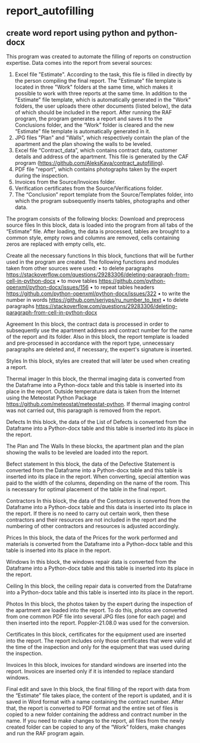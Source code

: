 # report_autofilling
## create word report using python and python-docx

This program was created to automate the filling of reports on construction expertise.
Data comes into the report from several sources:
1) Excel file "Estimate". According to the task, this file is filled in directly by the person compiling the final report. The "Estimate" file template is located in three "Work" folders at the same time, which makes it possible to work with three reports at the same time. In addition to the "Estimate" file template, which is automatically generated in the "Work" folders, the user uploads there other documents (listed below), the data of which should be included in the report.
After running the RAF program, the program generates a report and saves it to the Conclusions folder, and the “Work” folder is cleared and the new “Estimate” file template is automatically generated in it.
2) JPG files "Plan" and "Walls", which respectively contain the plan of the apartment and the plan showing the walls to be leveled.
3) Excel file “Contract_data”, which contains contract data, customer details and address of the apartment. This file is generated by the CAF program (https://github.com/AleksKava/contract_autofilling).
4) PDF file "report", which contains photographs taken by the expert during the inspection.
5) Invoices from the Source/Invoices folder.
6) Verification certificates from the Source/Verifications folder.
7) The “Conclusion” report template from the Source/Templates folder, into which the program subsequently inserts tables, photographs and other data.

The program consists of the following blocks:
Download and preprocess source files
In this block, data is loaded into the program from all tabs of the “Estimate” file. After loading, the data is processed, tables are brought to a common style, empty rows and columns are removed, cells containing zeros are replaced with empty cells, etc.

Create all the necessary functions
In this block, functions that will be further used in the program are created.
The following functions and modules taken from other sources were used:
• to delete paragraphs https://stackoverflow.com/questions/29283306/deleting-paragraph-from-cell-in-python-docx
• to move tables https://github.com/python-openxml/python-docx/issues/156
• to repeat tables headers https://github.com/python-openxml/python-docx/issues/322
• to write the number in words https://github.com/seriyps/ru_number_to_text
• to delete paragraphs https://stackoverflow.com/questions/29283306/deleting-paragraph-from-cell-in-python-docx

Agreement
In this block, the contract data is processed in order to subsequently use the apartment address and contract number for the name of the report and its folder.
Also in this block, the report template is loaded and pre-processed in accordance with the report type, unnecessary paragraphs are deleted and, if necessary, the expert's signature is inserted.

Styles
In this block, styles are created that will later be used when creating a report.

Thermal imager
In this block, the thermal imaging data is converted from the Dataframe into a Python-docx table and this table is inserted into its place in the report.
Outside temperature data is taken from the Internet using the Meteostat Python Package https://github.com/meteostat/meteostat-python.
If thermal imaging control was not carried out, this paragraph is removed from the report.

Defects
In this block, the data of the List of Defects is converted from the Dataframe into a Python-docx table and this table is inserted into its place in the report.

The Plan and The Walls
In these blocks, the apartment plan and the plan showing the walls to be leveled are loaded into the report.

Вefect statement
In this block, the data of the Defective Statement is converted from the Dataframe into a Python-docx table and this table is inserted into its place in the report. When converting, special attention was paid to the width of the columns, depending on the name of the room. This is necessary for optimal placement of the table in the final report.

Сontractors
In this block, the data of the Contractors is converted from the Dataframe into a Python-docx table and this data is inserted into its place in the report. If there is no need to carry out certain work, then these contractors and their resources are not included in the report and the numbering of other contractors and resources is adjusted accordingly.

Prices
In this block, the data of the Prices for the work performed and materials is converted from the Dataframe into a Python-docx table and this table is inserted into its place in the report.

Windows
In this block, the windows repair data is converted from the Dataframe into a Python-docx table and this table is inserted into its place in the report.

Ceiling
In this block, the ceiling repair data is converted from the Dataframe into a Python-docx table and this table is inserted into its place in the report.

Photos
In this block, the photos taken by the expert during the inspection of the apartment are loaded into the report. To do this, photos are converted from one common PDF file into several JPG files (one for each page) and then inserted into the report.
Poppler-21.08.0 was used for the conversion.

Certificates
In this block, certificates for the equipment used are inserted into the report. The report includes only those certificates that were valid at the time of the inspection and only for the equipment that was used during the inspection.

Invoices
In this block, invoices for standard windows are inserted into the report. Invoices are inserted only if it is intended to replace standard windows.

Final edit and save
In this block, the final filling of the report with data from the “Estimate” file takes place, the content of the report is updated, and it is saved in Word format with a name containing the contract number. After that, the report is converted to PDF format and the entire set of files is copied to a new folder containing the address and contract number in the name. If you need to make changes to the report, all files from the newly created folder can be copied to any of the “Work” folders, make changes and run the RAF program again.
